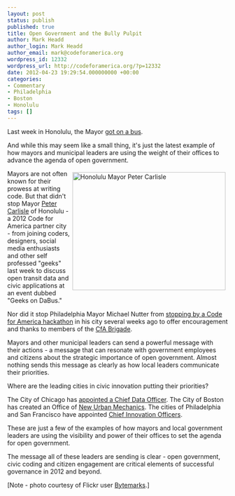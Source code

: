 ```yaml
---
layout: post
status: publish
published: true
title: Open Government and the Bully Pulpit
author: Mark Headd
author_login: Mark Headd
author_email: mark@codeforamerica.org
wordpress_id: 12332
wordpress_url: http://codeforamerica.org/?p=12332
date: 2012-04-23 19:29:54.000000000 +00:00
categories:
- Commentary
- Philadelphia
- Boston
- Honolulu
tags: []
---
```

Last week in Honolulu, the Mayor <a href="http://dabushnl.eventbrite.com/">got on a bus</a>.

And while this may seem like a small thing, it's just the latest example of how mayors and municipal leaders are using the weight of their offices to advance the agenda of open government.

<img style="float: right; padding: 5px; margin-left: 1opx;" title="Honolulu Mayor Peter Carlisle" src="http://codeforamerica.org/wp-content/uploads/2012/04/carlisle.jpg" alt="Honolulu Mayor Peter Carlisle" width="350" height="269" />

Mayors are not often known for their prowess at writing code. But that didn't stop Mayor <a href="http://www1.honolulu.gov/mayor/">Peter Carlisle</a> of Honolulu - a 2012 Code for America partner city - from joining coders, designers, social media enthusiasts and other self professed "geeks" last week to discuss open transit data and civic applications at an event dubbed "Geeks on DaBus."

Nor did it stop Philadelphia Mayor Michael Nutter from <a href="http://technicallyphilly.com/2012/02/27/mayor-michael-nutter-visits-code-across-america-civic-hackathon-lobbying-ph-wins-first-place">stopping by a Code for America hackathon</a> in his city several weeks ago to offer encouragement and thanks to members of the <a href="http://brigade.codeforamerica.org/">CfA Brigade</a>.

Mayors and other municipal leaders can send a powerful message with their actions - a message that can resonate with government employees and citizens about the strategic importance of open government. Almost nothing sends this message as clearly as how local leaders communicate their priorities.

Where are the leading cities in civic innovation putting their priorities?

The City of Chicago has <a href="http://radar.oreilly.com/2011/08/chicago-data-apps-open-government.html">appointed a Chief Data Officer</a>. The City of Boston has created an Office of <a href="http://www.newurbanmechanics.org/">New Urban Mechanics</a>. The cities of Philadelphia and San Francisco have appointed <a href="http://www.theatlanticcities.com/technology/2012/03/dawn-municipal-chief-innovation-officer/1516/">Chief Innovation Officers</a>.

These are just a few of the examples of how mayors and local government leaders are using the visibility and power of their offices to set the agenda for open government.

The message all of these leaders are sending is clear - open government, civic coding and citizen engagement are critical elements of successful governance in 2012 and beyond.

[Note - photo courtesy of Flickr user <a href="http://www.flickr.com/photos/bytemarks/6927109544/in/set-72157629805933001/">Bytemarks</a>.]
